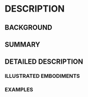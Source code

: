 # DESCRIPTION

## BACKGROUND

## SUMMARY

## DETAILED DESCRIPTION

### ILLUSTRATED EMBODIMENTS

### EXAMPLES

